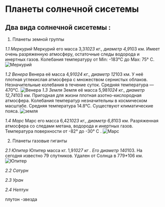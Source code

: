 # Планеты солнечной сисетемы #

## Два вида солнечной сисетемы :

1. Планеты земной группы

*1.1 Меркурий*
Меркурий его масса 3,3*1023 кг., диаметр 4,9*103 км. Имеет очень разряженную атмосферу, остаточные следы водорода
и инертных газов. Колебания температуру от Min: -183°С до Max: 75° С. 
![Меркурий](merkurij-v-4-dome.jpg) 


*1.2 Венера*
Венера её масса 4,9*1024 кг., диаметр 12*103 км. 
У неё плотная углекислая атмосфера с множеством сернистых облаков. Незначительные колебания в течение суток. Средняя температура — 470°С.
![Венера](1644998724_1-fikiwiki-com-p-kartinki-veneri-1.jpg)
*1.3 Земля*
Земля её масса 5,98*1024 кг., диаметр 12,74*103 км. Пригодная
для жизни плотная азотно-кислородная атмосфера. Колебания
температур незначительны в космическом масштабе. Средняя
температура 14.8°С. Существуют климатические пояса.
![земля](golubaja-planeta-zemlja.jpg)

*1.4 Марс*
Марс его масса 6,42*1023 кг., диаметр 6,8*103 км. Разряженная
атмосфера со следами метана, водорода и инертных газов. 
Температура поверхности от -82° до -30° С .
![Марс](mars.jpg)

2. Планеты газовые гиганты 

*2.1 Юпитер*
Юпитер масса кг. 1,9*1027 кг . Его диаметр 140*103.
 На сегодня известно 79 спутников.
 Удален от Солнца в 779*106 км.
 ![Юпитер](1644888186_4-fikiwiki-com-p-yupiter-krasivie-kartinki-6.jpg)

*2.2 Сатурн*

*2.3 Уран*

*2.4 Нептун*

плутон -звезда
